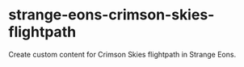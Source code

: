 # strange-eons-crimson-skies-flightpath

Create custom content for Crimson Skies flightpath in Strange Eons.
